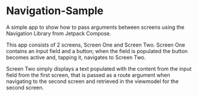 # Navigation-Sample
A simple app to show how to pass arguments between screens using the Navigation Library from Jetpack Compose.

This app consists of 2 screens, Screen One and Screen Two. Screen One contains an input field and a button; when the field is populated the button becomes active and, tapping it, navigates to Screen Two.

Screen Two simply displays a text populated with the content from the input field from the first screen, that is passed as a route argument when navigating to the second screen and retrieved in the viewmodel for the second screen.

